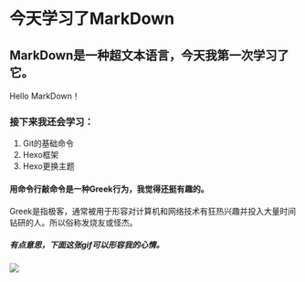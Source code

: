 # **今天学习了MarkDown**
## MarkDown是一种超文本语言，今天我第一次学习了它。
   Hello MarkDown！
### 接下来我还会学习：
   1. Git的基础命令
   1. Hexo框架
   1. Hexo更换主题
#### 用命令行敲命令是一种**Greek**行为，我觉得还挺有趣的。
   Greek是指极客，通常被用于形容对计算机和网络技术有狂热兴趣并投入大量时间钻研的人。所以俗称发烧友或怪杰。
##### 有点意思，下面这张gif可以形容我的心情。
   ![](https://qgt-style.oss-cn-hangzhou.aliyuncs.com/newcoursep4/g1/g1-2-2/tenor.gif)
